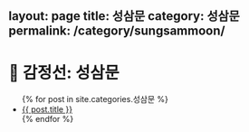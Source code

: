 layout: page
title: 성삼문
category: 성삼문
permalink: /category/sungsammoon/
---

<h1>📜 감정선: 성삼문</h1>

<ul>
  {% for post in site.categories.성삼문 %}
    <li><a href="{{ post.url }}">{{ post.title }}</a></li>
  {% endfor %}
</ul>
